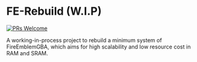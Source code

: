 # FE-Rebuild (W.I.P)

[![PRs Welcome](https://img.shields.io/badge/PRs-welcome-brightgreen.svg?style=flat-square)](https://makeapullrequest.com)

A working-in-process project to rebuild a minimum system of FireEmblemGBA, which aims for high scalability and low resource cost in RAM and SRAM.
